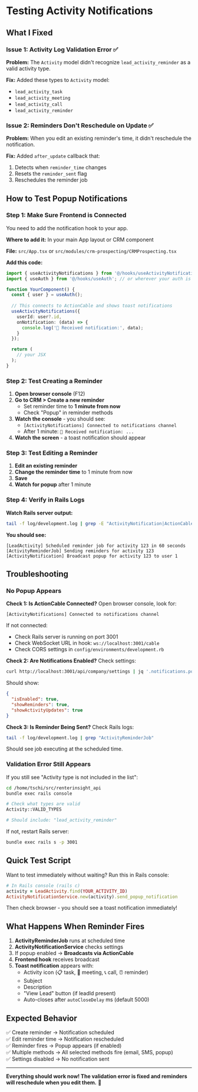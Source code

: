 # Testing Activity Notifications

## What I Fixed

### Issue 1: Activity Log Validation Error ✅
**Problem:** The `Activity` model didn't recognize `lead_activity_reminder` as a valid activity type.

**Fix:** Added these types to `Activity` model:
- `lead_activity_task`
- `lead_activity_meeting`
- `lead_activity_call`
- `lead_activity_reminder`

### Issue 2: Reminders Don't Reschedule on Update ✅
**Problem:** When you edit an existing reminder's time, it didn't reschedule the notification.

**Fix:** Added `after_update` callback that:
1. Detects when `reminder_time` changes
2. Resets the `reminder_sent` flag
3. Reschedules the reminder job

## How to Test Popup Notifications

### Step 1: Make Sure Frontend is Connected
You need to add the notification hook to your app. 

**Where to add it:** In your main App layout or CRM component

**File:** `src/App.tsx` or `src/modules/crm-prospecting/CRMProspecting.tsx`

**Add this code:**
```typescript
import { useActivityNotifications } from '@/hooks/useActivityNotifications';
import { useAuth } from '@/hooks/useAuth'; // or wherever your auth is

function YourComponent() {
  const { user } = useAuth();
  
  // This connects to ActionCable and shows toast notifications
  useActivityNotifications({
    userId: user?.id,
    onNotification: (data) => {
      console.log('📢 Received notification:', data);
    }
  });

  return (
    // your JSX
  );
}
```

### Step 2: Test Creating a Reminder

1. **Open browser console** (F12)
2. **Go to CRM > Create a new reminder**
   - Set reminder time to **1 minute from now**
   - Check "Popup" in reminder methods
3. **Watch the console** - you should see:
   - `[ActivityNotifications] Connected to notifications channel`
   - After 1 minute: `📢 Received notification: ...`
4. **Watch the screen** - a toast notification should appear

### Step 3: Test Editing a Reminder

1. **Edit an existing reminder**
2. **Change the reminder time** to 1 minute from now
3. **Save**
4. **Watch for popup** after 1 minute

### Step 4: Verify in Rails Logs

**Watch Rails server output:**
```bash
tail -f log/development.log | grep -E "ActivityNotification|ActionCable|Reminder"
```

**You should see:**
```
[LeadActivity] Scheduled reminder job for activity 123 in 60 seconds
[ActivityReminderJob] Sending reminders for activity 123
[ActivityNotification] Broadcast popup for activity 123 to user 1
```

## Troubleshooting

### No Popup Appears

**Check 1: Is ActionCable Connected?**
Open browser console, look for:
```
[ActivityNotifications] Connected to notifications channel
```

If not connected:
- Check Rails server is running on port 3001
- Check WebSocket URL in hook: `ws://localhost:3001/cable`
- Check CORS settings in `config/environments/development.rb`

**Check 2: Are Notifications Enabled?**
Check settings:
```bash
curl http://localhost:3001/api/company/settings | jq '.notifications.popup'
```

Should show:
```json
{
  "isEnabled": true,
  "showReminders": true,
  "showActivityUpdates": true
}
```

**Check 3: Is Reminder Being Sent?**
Check Rails logs:
```bash
tail -f log/development.log | grep "ActivityReminderJob"
```

Should see job executing at the scheduled time.

### Validation Error Still Appears

If you still see "Activity type is not included in the list":
```bash
cd /home/tschi/src/renterinsight_api
bundle exec rails console

# Check what types are valid
Activity::VALID_TYPES

# Should include: "lead_activity_reminder"
```

If not, restart Rails server:
```bash
bundle exec rails s -p 3001
```

## Quick Test Script

Want to test immediately without waiting? Run this in Rails console:

```ruby
# In Rails console (rails c)
activity = LeadActivity.find(YOUR_ACTIVITY_ID)
ActivityNotificationService.new(activity).send_popup_notification
```

Then check browser - you should see a toast notification immediately!

## What Happens When Reminder Fires

1. **ActivityReminderJob** runs at scheduled time
2. **ActivityNotificationService** checks settings
3. If popup enabled → **Broadcasts via ActionCable**
4. **Frontend hook** receives broadcast
5. **Toast notification** appears with:
   - Activity icon (📋 task, 📅 meeting, 📞 call, ⏰ reminder)
   - Subject
   - Description
   - "View Lead" button (if leadId present)
   - Auto-closes after `autoCloseDelay` ms (default 5000)

## Expected Behavior

✅ Create reminder → Notification scheduled  
✅ Edit reminder time → Notification rescheduled  
✅ Reminder fires → Popup appears (if enabled)  
✅ Multiple methods → All selected methods fire (email, SMS, popup)  
✅ Settings disabled → No notification sent

---

**Everything should work now! The validation error is fixed and reminders will reschedule when you edit them.** 🎉
